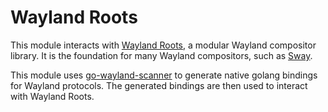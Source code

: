 # Wayland Roots

This module interacts with [Wayland Roots](https://gitlab.freedesktop.org/wlroots/wlroots), a modular Wayland compositor library. It is the foundation for many Wayland compositors, such as [Sway](https://github.com/swaywm/sway). 

This module uses [go-wayland-scanner](https://github.com/rajveermalviya/go-wayland/cmd/go-wayland-scanner
) to generate native golang bindings for Wayland protocols. The generated bindings are then used to interact with Wayland Roots.